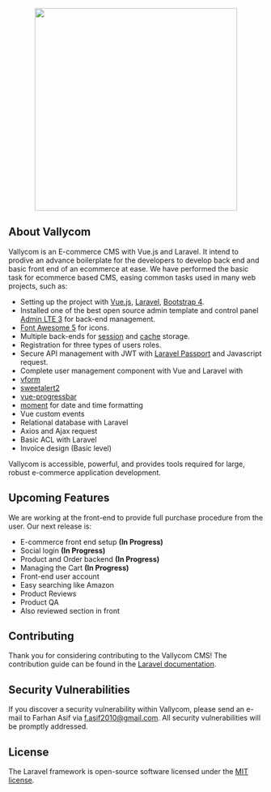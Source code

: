 <p align="center"><img src="http://do.entertechbd.com/readme-logo.png" width="400"></p>


## About Vallycom

Vallycom is an E-commerce CMS with Vue.js and Laravel. It intend to prodive an advance boilerplate for the developers to develop back end and basic front end of an ecommerce at ease. We have performed the basic task for ecommerce based CMS, easing common tasks used in many web projects, such as:

- Setting up the project with [Vue.js](https://vuejs.org/), [Laravel](https://laravel.com), [Bootstrap 4](https://getbootstrap.com/).
- Installed one of the best open source admin template and control panel [Admin LTE 3](https://adminlte.io/) for back-end management.
- [Font Awesome 5](https://fontawesome.com/) for icons.
- Multiple back-ends for [session](https://laravel.com/docs/session) and [cache](https://laravel.com/docs/cache) storage.
- Registration for three types of users roles.
- Secure API management with JWT with [Laravel Passport](https://laravel.com/docs/5.8/passport) and Javascript request.
- Complete user management component with Vue and Laravel with
 - [vform](https://github.com/cretueusebiu/vform)
 - [sweetalert2](https://sweetalert2.github.io/)
 - [vue-progressbar](https://github.com/hilongjw/vue-progressbar)
 - [moment](https://momentjs.com/) for date and time formatting
- Vue custom events
- Relational database with Laravel
- Axios and Ajax request
- Basic ACL with Laravel
- Invoice design (Basic level)


Vallycom is accessible, powerful, and provides tools required for large, robust e-commerce application development.

## Upcoming Features

We are working at the front-end to provide full purchase procedure from the user. Our next release is:

- E-commerce front end setup **(In Progress)**
- Social login **(In Progress)**
- Product and Order backend **(In Progress)**
- Managing the Cart **(In Progress)**
- Front-end user account
- Easy searching like Amazon
- Product Reviews
- Product QA
- Also reviewed section in front

## Contributing

Thank you for considering contributing to the Vallycom CMS! The contribution guide can be found in the [Laravel documentation](https://laravel.com/docs/contributions).

## Security Vulnerabilities

If you discover a security vulnerability within Vallycom, please send an e-mail to Farhan Asif via [f.asif2010@gmail.com](mailto:f.asif2010@gmail.com). All security vulnerabilities will be promptly addressed.

## License

The Laravel framework is open-source software licensed under the [MIT license](https://opensource.org/licenses/MIT).
